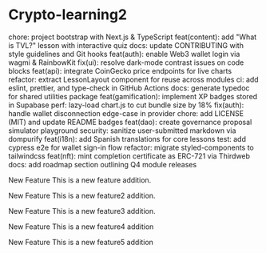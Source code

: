 # Crypto-learning2
chore: project bootstrap with Next.js & TypeScript
feat(content): add "What is TVL?" lesson with interactive quiz
docs: update CONTRIBUTING with style guidelines and Git hooks
feat(auth): enable Web3 wallet login via wagmi & RainbowKit
fix(ui): resolve dark-mode contrast issues on code blocks
feat(api): integrate CoinGecko price endpoints for live charts
refactor: extract LessonLayout component for reuse across modules
ci: add eslint, prettier, and type-check in GitHub Actions
docs: generate typedoc for shared utilities package
feat(gamification): implement XP badges stored in Supabase
perf: lazy-load chart.js to cut bundle size by 18%
fix(auth): handle wallet disconnection edge-case in provider
chore: add LICENSE (MIT) and update README badges
feat(dao): create governance proposal simulator playground
security: sanitize user-submitted markdown via dompurify
feat(i18n): add Spanish translations for core lessons
test: add cypress e2e for wallet sign-in flow
refactor: migrate styled-components to tailwindcss
feat(nft): mint completion certificate as ERC-721 via Thirdweb
docs: add roadmap section outlining Q4 module releases

New Feature
This is a new feature addition.

New Feature
This is a new feature2 addition.

New Feature
This is a new feature3 addition.

New Feature
This is a new feature4 addition

New Feature
This is a new feature5 addition
